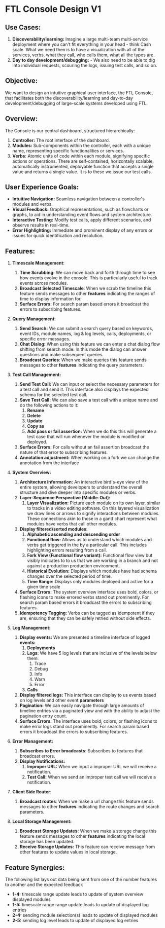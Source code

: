 # **FTL Console Design V1**

## **Use Cases:**

1. **Discoverability/learning:** Imagine a large multi-team multi-service deployment where you can't fit everything in your head - think Cash scale. What we need then is to have a visualization with all of the services, verbs, what they call, who calls them, what all the types are.
2. **Day to day development/debugging:** - We also need to be able to dig into individual requests, scouring the logs, issuing test calls, and so on.

## **Objective:**

We want to design an intuitive graphical user interface, the FTL Console, that facilitates both the discoverability/learning and day-to-day development/debugging of large-scale systems developed using FTL.

## **Overview:**

The Console is our central dashboard, structured hierarchically:

1. **Controller:** The root interface of the dashboard.
2. **Modules:** Sub-components within the controller, each with a unique name, representing specific functionalities or services.
3. **Verbs:** Atomic units of code within each module, signifying specific actions or operations. There are self-contained, horizontally scalable, automatically instrumented, deployable function that accepts a single value and returns a single value. It is to these we issue our test calls.

## **User Experience Goals:**

- **Intuitive Navigation:** Seamless navigation between a controller's modules and verbs.
- **Visual Feedback:** Graphical representations, such as flowcharts or graphs, to aid in understanding event flows and system architecture.
- **Interactive Testing:** Modify test calls, apply different scenarios, and observe results in real-time.
- **Error Highlighting:** Immediate and prominent display of any errors or issues for quick identification and resolution.

## **Features:**

1.  **Timescale Management:**

    1. **Time Scrubbing:** We can move back and forth through time to see how events evolve in the console. This is particularly useful to track events across modules.
    2. **Broadcast Selected Timescale**: When we scrub the timeline this feature sends messages to other **features** indicating the ranges of time to display information for.
    3. **Surface Errors:** For search param based errors it broadcast the errors to subscribing features.

2.  **Query Management:**

    1. **Send Search:** We can submit a search query based on keywords, event IDs, module names, log & log levels, calls, deployments, or specific error messages.
    2. **Chat Dialog:** When using this feature we can enter a chat dialog flow shifting from search mode. In this mode the dialog can answer questions and make subsequent queries.
    3. **Broadcast Queries**: When we make queries this feature sends messages to other **features** indicating the query parameters.

3.  **Test Call Management:**

    1. **Send Test Call:** We can input or select the necessary parameters for a test call and send it. This interface also displays the expected schema for the selected test call.
    2. **Save Test Call:** We can also save a test call with a unique name and do the following actions to it:
       1. **Rename**
       2. **Delete**
       3. **Update**
       4. **Copy as**
       5. **Add pass or fail assertion:** When we do this this will generate a test case that will run whenever the module is modified or deployed.
    3. **Surface Errors:** For calls without an fail assertion broadcast the nature of that error to subscribing features.
    4. **Annotation adjustment:** When working on a fork we can change the annotation from the interface

4.  **System Overview:**
    1. **Architecture information:** An interactive bird's-eye view of the entire system, allowing developers to understand the overall structure and dive deeper into specific modules or verbs.
    2. **Layer-Sequence Perspective (Middle-Out):**
       1. **Layer Visualization:** Picture each module on its own layer, similar to tracks in a video editing software. On this layered visualization we draw lines or arrows to signify interactions between modules. These connections akin to those in a gantt chart represent what modules have verbs that call other modules.
    3. **Display filtered/sorted modules:**
       1. **Alphabetic ascending and descending order**
       2. **Functional flow:** Allows us to understand which modules and verbs get triggered in the by a particular call. This includes highlighting errors resulting from a call.
       3. **Fork View (Functional flow variant):** Functional flow view but visibly indicates to to us that we are working in a branch and not against a production production environment.
       4. **Historical Evolution:** Displays which modules have had schema changes over the selected period of time.
       5. **Time Range:** Displays only modules deployed and active for a given time scale
    4. **Surface Errors:** The system overview interface uses bold, colors, or flashing icons to make errored verbs stand out prominently. For search param based errors it broadcast the errors to subscribing features.
    5. **Idempotency Tagging:** Verbs can be tagged as idempotent if they are, ensuring that they can be safely retried without side effects.
5.  **Log Management:**

    1. **Display events:** We are presented a timeline interface of logged **events:**
       1. **Deployments**
       2. **Logs:** We have 5 log levels that are inclusive of the levels below them:
          1. Trace
          2. Debug
          3. Info
          4. Warn
          5. Error
       3. **Calls**
    2. **Display filtered logs:** This interface can display to us events based on log levels and other event **parameters**
    3. **Pagination:** We can easily navigate through large amounts of timeline entries via a paginated view and with the ability to adjust the pagination entry count.
    4. **Surface Errors:** The interface uses bold, colors, or flashing icons to make error logs stand out prominently. For search param based errors it broadcast the errors to subscribing features.

6.  **Error Management:**

    1. **Subscribes to Error broadcasts:** Subscribes to features that broadcast errors.
    2. **Display Notifications:**
       1. **Improper URL:** When we input a improper URL we will receive a notification.
       2. **Test Call:** When we send an improper test call we will receive a notification.

7.  **Client Side Router:**

    1. **Broadcast routes**: When we make a url change this feature sends messages to other **features** indicating the route changes and search parameters.

8.  **Local Storage Management:**
    1. **Broadcast Storage Updates:** When we make a storage change this feature sends messages to other **features** indicating the local storage has been updated.
    2. **Receive Storage Updates:** This feature can receive message from other features to update values in local storage.

## **Feature Synergies:**

The following list lays out data being sent from one of the number features to another and the expected feedback

- **1-4:** timescale range update leads to update of system overview displayed modules
- **1-5:** timescale range range update leads to update of displayed log entries
- **2-4:** sending module selection(s) leads to update of displayed modules
- **2-5:** sending log level leads to update of displayed log entries
